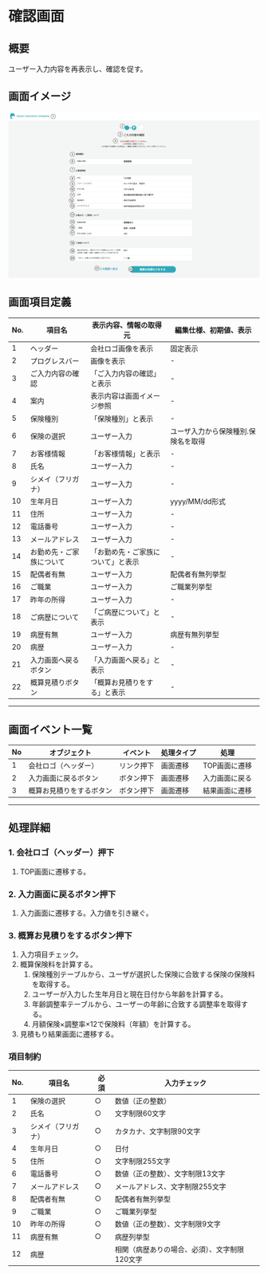 # 確認画面

## 概要

ユーザー入力内容を再表示し、確認を促す。

## 画面イメージ

![](image/確認画面.png)

## 画面項目定義

|No.|項目名|表示内容、情報の取得元|編集仕様、初期値、表示|
|--|--|--|--|
|1|ヘッダー|会社ロゴ画像を表示|固定表示|
|2|プログレスバー|画像を表示|-|
|3|ご入力内容の確認|「ご入力内容の確認」と表示|-|
|4|案内|表示内容は画面イメージ参照|-|
|5|保険種別|「保険種別」と表示|-|
|6|保険の選択|ユーザー入力|ユーザ入力から保険種別.保険名を取得|
|7|お客様情報|「お客様情報」と表示|-|
|8|氏名|ユーザー入力|-|
|9|シメイ（フリガナ）|ユーザー入力|-|
|10|生年月日|ユーザー入力|yyyy/MM/dd形式|
|11|住所|ユーザー入力|-|
|12|電話番号|ユーザー入力|-|
|13|メールアドレス|ユーザー入力|-|
|14|お勤め先・ご家族について|「お勤め先・ご家族について」と表示|-|
|15|配偶者有無|ユーザー入力|配偶者有無列挙型|
|16|ご職業|ユーザー入力|ご職業列挙型|
|17|昨年の所得|ユーザー入力|-|
|18|ご病歴について|「ご病歴について」と表示|-|
|19|病歴有無|ユーザー入力|病歴有無列挙型|
|20|病歴|ユーザー入力|-|
|21|入力画面へ戻るボタン|「入力画面へ戻る」と表示|-|
|22|概算見積りボタン|「概算お見積りをする」と表示|-|

---

## 画面イベント一覧

|No|オブジェクト|イベント|処理タイプ|処理|
|--|--|--|--|--|
|1|会社ロゴ（ヘッダー）|リンク押下|画面遷移|TOP画面に遷移|
|2|入力画面に戻るボタン|ボタン押下|画面遷移|入力画面に戻る|
|3|概算お見積りをするボタン|ボタン押下|画面遷移|結果画面に遷移|

---

## 処理詳細

### 1. 会社ロゴ（ヘッダー）押下

1. TOP画面に遷移する。

### 2. 入力画面に戻るボタン押下

1. 入力画面に遷移する。入力値を引き継ぐ。

### 3. 概算お見積りをするボタン押下

1. 入力項目チェック。
2. 概算保険料を計算する。
    1. 保険種別テーブルから、ユーザが選択した保険に合致する保険の保険料を取得する。
    2. ユーザーが入力した生年月日と現在日付から年齢を計算する。
    3. 年齢調整率テーブルから、ユーザーの年齢に合致する調整率を取得する。
    4. 月額保険×調整率×12で保険料（年額）を計算する。
3. 見積もり結果画面に遷移する。

### 項目制約

|No.|項目名|必須|入力チェック|
|--|--|--|--|
|1|保険の選択|○|数値（正の整数）|
|2|氏名|○|文字制限60文字|
|3|シメイ（フリガナ）|○|カタカナ、文字制限90文字|
|4|生年月日|○|日付|
|5|住所|○|文字制限255文字|
|6|電話番号|○|数値（正の整数）、文字制限13文字|
|7|メールアドレス|○|メールアドレス、文字制限255文字|
|8|配偶者有無|○|配偶者有無列挙型|
|9|ご職業|○|ご職業列挙型|
|10|昨年の所得|○|数値（正の整数）、文字制限9文字|
|11|病歴有無|○|病歴列挙型|
|12|病歴||相関（病歴ありの場合、必須）、文字制限120文字|
